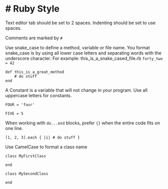 # # Ruby Style

Text editor tab should be set to 2 spaces.
Indenting should be set to use spaces.

Comments are marked by `#` 

Use snake_case to define a method, variable or file name. You format snake_case is by using all lower case letters and separating words with the underscore character. For example:
this_is_a_snake_cased_file.rb
`forty_two = 42`
```
def this_is_a_great_method
	# do stuff
end
```

A Constant is a variable that will not change in your program. Use all uppercase letters for constants.

`FOUR = 'four'`

`FIVE = 5` 



When working with `do...end` blocks, prefer `{}` when the entire code fits on one line.

`[1, 2, 3].each { |i| # do stuff }`



Use CamelCase to format a class name

`class MyFirstClass`

`end`

`class MySecondClass`

`end`